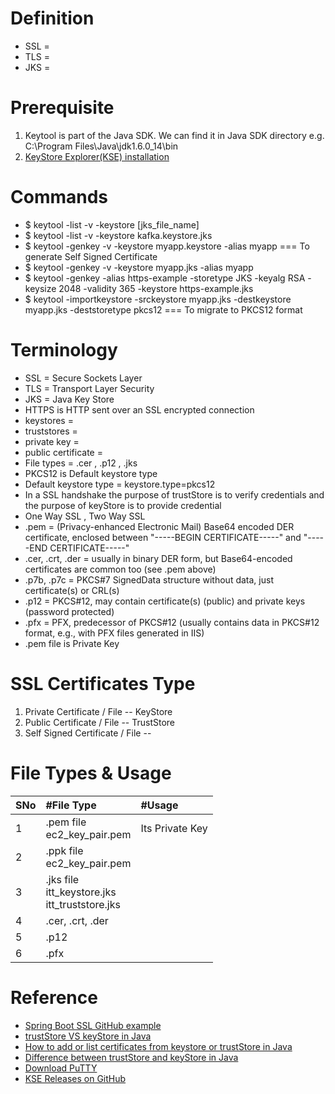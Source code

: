 # Definition
* SSL =
* TLS =
* JKS = 

# Prerequisite
1. Keytool is part of the Java SDK. We can find it in Java SDK directory e.g. C:\Program Files\Java\jdk1.6.0_14\bin
2. [KeyStore Explorer(KSE) installation](https://keystore-explorer.org/downloads.html)


# Commands
* $ keytool -list -v -keystore [jks_file_name]
* $ keytool -list -v -keystore kafka.keystore.jks
* $ keytool -genkey -v -keystore myapp.keystore -alias myapp === To generate Self Signed Certificate
* $ keytool -genkey -v -keystore myapp.jks -alias myapp
* $ keytool -genkey -alias https-example -storetype JKS -keyalg RSA -keysize 2048 -validity 365 -keystore https-example.jks
* $ keytool -importkeystore -srckeystore myapp.jks -destkeystore myapp.jks -deststoretype pkcs12 === To migrate to PKCS12 format

# Terminology
* SSL = Secure Sockets Layer
* TLS = Transport Layer Security
* JKS = Java Key Store
* HTTPS is HTTP sent over an SSL encrypted connection
* keystores =
* truststores = 
* private key = 
* public certificate = 
* File types = .cer  , .p12  , .jks
* PKCS12 is Default keystore type
* Default keystore type = keystore.type=pkcs12
* In a SSL handshake the purpose of trustStore is to verify credentials and the purpose of keyStore is to provide credential
* One Way SSL , Two Way SSL
* .pem = (Privacy-enhanced Electronic Mail) Base64 encoded DER certificate, enclosed between "-----BEGIN CERTIFICATE-----" and "-----END CERTIFICATE-----"
* .cer, .crt, .der = usually in binary DER form, but Base64-encoded certificates are common too (see .pem above)
* .p7b, .p7c = PKCS#7 SignedData structure without data, just certificate(s) or CRL(s)
* .p12 = PKCS#12, may contain certificate(s) (public) and private keys (password protected)
* .pfx = PFX, predecessor of PKCS#12 (usually contains data in PKCS#12 format, e.g., with PFX files generated in IIS)
* .pem file is Private Key

# SSL Certificates Type
1. Private Certificate / File -- KeyStore
2. Public Certificate / File -- TrustStore
3. Self Signed Certificate / File -- 


# File Types & Usage
|SNo| #File Type  | #Usage |
| :--- | :--- | :--- |
|1 | .pem file<br> ec2_key_pair.pem | Its Private Key| 
|2 | .ppk file<br> ec2_key_pair.pem | | 
|3 | .jks file<br> itt_keystore.jks <br>itt_truststore.jks | | 
|4 | .cer, .crt, .der | | 
|5 | .p12 | |
|6 | .pfx | |

# Reference
* [Spring Boot SSL GitHub example](https://github.com/mkyong/spring-boot/tree/master/spring-boot-ssl)
* [trustStore VS keyStore in Java](https://www.geeksforgeeks.org/difference-between-truststore-and-keystore-in-java/)  
* [How to add or list certificates from keystore or trustStore in Java](https://javarevisited.blogspot.com/2012/03/add-list-certficates-java-keystore.html#axzz7DEFkCZ2t) 
* [Difference between trustStore and keyStore in Java](https://javarevisited.blogspot.com/2012/09/difference-between-truststore-vs-keyStore-Java-SSL.html#axzz7DEFkCZ2t) 
* [Download PuTTY](https://www.chiark.greenend.org.uk/~sgtatham/putty/latest.html)
* [KSE Releases on GitHub](https://github.com/kaikramer/keystore-explorer/releases)

